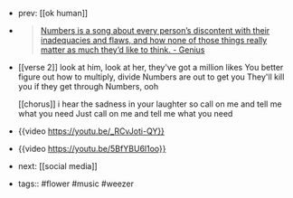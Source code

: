 - prev: [[ok human]]
- > [Numbers is a song about every person’s discontent with their inadequacies and flaws, and how none of those things really matter as much they’d like to think. - Genius](https://genius.com/Weezer-numbers-lyrics)
- >
  [[verse 2]]
  look at him, look at her, they've got a million likes
  You better figure out how to multiply, divide
  Numbers are out to get you
  They'll kill you if they get through
  Numbers, ooh
  
  [[chorus]]
  i hear the sadness in your laughter
  so call on me and tell me what you need
  Just call on me and tell me what you need
- {{video https://youtu.be/_RCvJoti-QY}}
- {{video https://youtu.be/5BfYBU6l1oo}}
- next: [[social media]]
- tags:: #flower #music #weezer